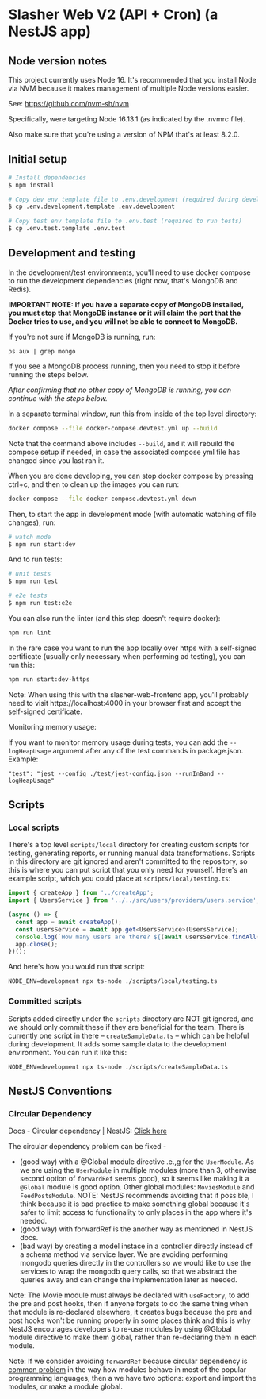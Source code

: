 # Slasher Web V2 (API + Cron) (a NestJS app)

## Node version notes

This project currently uses Node 16. It's recommended that you install Node via NVM because it makes management of multiple Node versions easier.

See: https://github.com/nvm-sh/nvm

Specifically, were targeting Node 16.13.1 (as indicated by the .nvmrc file).

Also make sure that you're using a version of NPM that's at least 8.2.0.

## Initial setup

```bash
# Install dependencies
$ npm install

# Copy dev env template file to .env.development (required during development)
$ cp .env.development.template .env.development

# Copy test env template file to .env.test (required to run tests)
$ cp .env.test.template .env.test
```

## Development and testing

In the development/test environments, you'll need to use docker compose to run the development dependencies (right now, that's MongoDB and Redis).

**IMPORTANT NOTE: If you have a separate copy of MongoDB installed, you must stop that MongoDB instance or it will claim the port that the Docker tries to use, and you will not be able to connect to MongoDB.**

If you're not sure if MongoDB is running, run:

```
ps aux | grep mongo
```

If you see a MongoDB process running, then you need to stop it before running the steps below.

*After confirming that no other copy of MongoDB is running, you can continue with the steps below.*

In a separate terminal window, run this from inside of the top level directory:

```bash
docker compose --file docker-compose.devtest.yml up --build
```

Note that the command above includes `--build`, and it will rebuild the compose setup if needed, in case the associated compose yml file has changed since you last ran it.

When you are done developing, you can stop docker compose by pressing ctrl+c, and then to clean up the images you can run:

```bash
docker compose --file docker-compose.devtest.yml down
```

Then, to start the app in development mode (with automatic watching of file changes), run:

```bash
# watch mode
$ npm run start:dev
```

And to run tests:

```bash
# unit tests
$ npm run test

# e2e tests
$ npm run test:e2e
```

You can also run the linter (and this step doesn't require docker):

```bash
npm run lint
```

In the rare case you want to run the app locally over https with a self-signed certificate (usually only necessary when performing ad testing), you can run this:

```bash
npm run start:dev-https
```

Note: When using this with the slasher-web-frontend app, you'll probably need to visit https://localhost:4000 in your browser first and accept the self-signed certificate.

Monitoring memory usage:

If you want to monitor memory usage during tests, you can add the `--logHeapUsage` argument after any of the test commands in package.json.  Example:

```
"test": "jest --config ./test/jest-config.json --runInBand --logHeapUsage"
```

## Scripts

### Local scripts

There's a top level `scripts/local` directory for creating custom scripts for testing, generating reports, or running manual data transformations.  Scripts in this directory are git ignored and aren't committed to the repository, so this is where you can put script that you only need for yourself. Here's an example script, which you could place at `scripts/local/testing.ts`:

```typescript
import { createApp } from '../createApp';
import { UsersService } from '../../src/users/providers/users.service';

(async () => {
  const app = await createApp();
  const usersService = await app.get<UsersService>(UsersService);
  console.log(`How many users are there? ${(await usersService.findAll(1, 9999)).length}`);
  app.close();
})();
```

And here's how you would run that script:
```
NODE_ENV=development npx ts-node ./scripts/local/testing.ts
```

### Committed scripts

Scripts added directly under the `scripts` directory are NOT git ignored, and we should only commit these if they are beneficial for the team.  There is currently one script in there – `createSampleData.ts` – which can be helpful during development.  It adds some sample data to the development environment.  You can run it like this:

```
NODE_ENV=development npx ts-node ./scripts/createSampleData.ts
```

## NestJS Conventions

### Circular Dependency

Docs - Circular dependency | NestJS: [Click here](https://docs.nestjs.com/fundamentals/circular-dependency)

The circular dependency problem can be fixed -

 - (good way) with a @Global module directive .e.,g for the `UserModule`.  As we are using the `UserModule` in multiple modules (more than 3, otherwise second option of `forwardRef` seems good), so it seems like making it a `@Global` module is good option. Other global modules: `MoviesModule` and `FeedPostsModule`. NOTE: NestJS recommends avoiding that if possible, I think because it is bad practice to make something global because it's safer to limit access to functionality to only places in the app where it's needed.
  - (good way) with  forwardRef is the another way as mentioned in NestJS docs.
  - (bad way) by creating a model instace in a controller directly instead of a schema method via service layer.  We are avoiding performing mongodb queries directly in the controllers so we would like to use the services to wrap the mongodb query calls, so that we abstract the queries away and can change the implementation later as needed.

Note: The Movie module must always be declared with `useFactory`, to add the pre and post hooks, then if anyone forgets to do the same thing when that module is re-declared elsewhere, it creates bugs because the pre and post hooks won't be running properly in some places think and this is why NestJS encourages developers to re-use modules by using @Global module directive to make them global, rather than re-declaring them in each module.

Note: If we consider avoiding `forwardRef` because circular dependency is [common problem](https://en.wikipedia.org/wiki/Circular_dependency) in the way how modules behave in most of the popular programming languages, then a we have two options: export and import the modules, or make a module global.